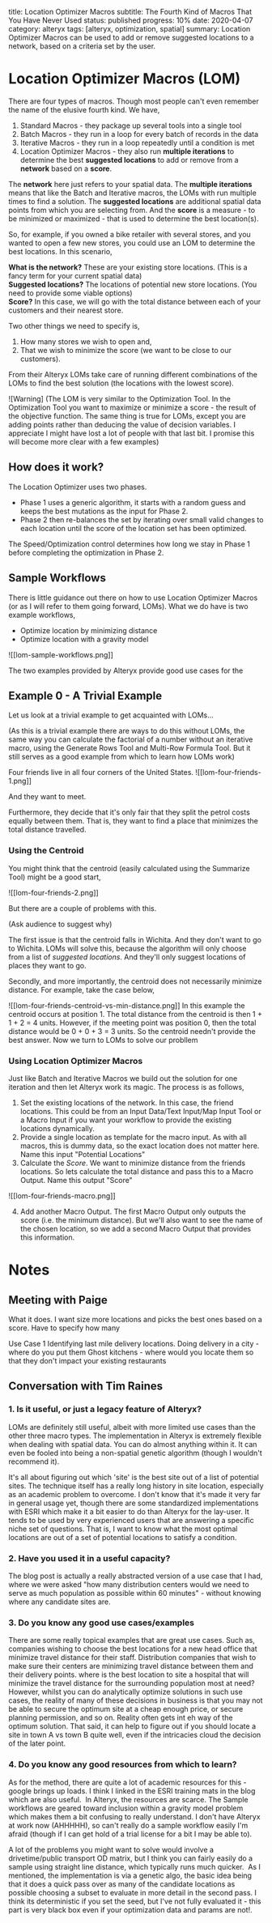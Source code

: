 title: Location Optimizer Macros
subtitle: The Fourth Kind of Macros That You Have Never Used
status: published
progress: 10%
date: 2020-04-07
category: alteryx
tags: [alteryx, optimization, spatial]
summary: Location Optimizer Macros can be used to add or remove suggested locations to a network, based on a criteria set by the user.


# Location Optimizer Macros (LOM)

There are four types of macros. Though most people can't even remember the name of the elusive fourth kind. We have,

1. Standard Macros - they package up several tools into a single tool
2. Batch Macros - they run in a loop for every batch of records in the data
3. Iterative Macros - they run in a loop repeatedly until a condition is met
4. Location Optimizer Macros - they also run **multiple iterations** to determine the best **suggested locations** to add or remove from a **network** based on a **score**.

The **network** here just refers to your spatial data.  The **multiple iterations** means that like the Batch and Iterative macros, the LOMs with run multiple times to find a solution. The **suggested locations** are additional spatial data points from which you are selecting from. And the **score** is a measure - to be minimized or maximized - that is used to determine the best location(s).

So, for example, if you owned a bike retailer with several stores, and you wanted to open a few new stores, you could use an LOM to determine the best locations. In this scenario, 


**What is the network?** These are your existing store locations. (This is a fancy term for your current spatial data)  
**Suggested locations?** The locations of potential new store locations. (You need to provide some viable options)  
**Score?** In this case, we will go with the total distance between each of your customers and their nearest store.

Two other things we need to specify is,  
1. How many stores we wish to open and, 
1. That we wish to minimize the score (we want to be close to our customers).

From their Alteryx LOMs take care of running different combinations of the LOMs to find the best solution (the locations with the lowest score).

![Warning]
(The LOM is very similar to the Optimization Tool. In the Optimization Tool you want to maximize or minimize a score - the result of the objective function. The same thing is true for LOMs, except you are adding points rather than deducing the value of decision variables. I appreciate I might have lost a lot of people with that last bit. I promise this will become more clear with a few examples)


## How does it work?
The Location Optimizer uses two phases.    
* Phase 1 uses a generic algorithm, it starts with a random guess and keeps the best mutations as the input for Phase 2. 
* Phase 2 then re-balances the set by iterating over small valid changes to each location until the score of the location set has been optimized.  
  
The Speed/Optimization control determines how long we stay in Phase 1 before completing the optimization in Phase 2.


## Sample Workflows
There is little guidance out there on how to use Location Optimizer Macros (or as I will refer to them going forward, LOMs). What we do have is two example workflows,
* Optimize location by minimizing distance
* Optimize location with a gravity model

![[lom-sample-workflows.png]]

The two examples provided by Alteryx provide good use cases for the 

## Example 0 - A Trivial Example
Let us look at a trivial example to get acquainted with LOMs...

(As this is a trivial example there are ways to do this without LOMs, the same way you can calculate the factorial of a number without an iterative macro, using the Generate Rows Tool and Multi-Row Formula Tool. But it still serves as a good example from which to learn how LOMs work)

Four friends live in all four corners of the United States. 
![[lom-four-friends-1.png]]

And they want to meet.

Furthermore, they decide that it's only fair that they split the petrol costs equally between them. That is, they want to find a place that minimizes the total distance travelled.

### Using the Centroid

You might think that the centroid (easily calculated using the Summarize Tool) might be a good start,

![[lom-four-friends-2.png]]

But there are a couple of problems with this.

(Ask audience to suggest why)

The first issue is that the centroid falls in Wichita. And they don't want to go to Wichita. LOMs will solve this, because the algorithm will only choose from a list of *suggested locations*. And they'll only suggest locations of places they want to go.

Secondly, and more importantly, the centroid does not necessarily minimize distance. For example, take the case below,

![[lom-four-friends-centroid-vs-min-distance.png]]
In this example the centroid occurs at position 1. The total distance from the centroid is then 1 + 1 + 2 = 4 units.
However, if the meeting point was position 0, then the total distance would be 0 + 0 + 3 = 3 units.
So the centroid needn't provide the best answer. Now we turn to LOMs to solve our probllem

### Using Location Optimizer Macros
Just like Batch and Iterative Macros we build out the solution for one iteration and then let Alteryx work its magic. The process is as follows,
1. Set the existing locations of the network. In this case, the friend locations. This could be from an Input Data/Text Input/Map Input Tool or a Macro Input if you want your workflow to provide the existing locations dynamically.
2. Provide a single location as template for the macro input. As with all macros, this is dummy data, so the exact location does not matter here. Name this input "Potential Locations"
3. Calculate the *Score*. We want to minimize distance from the friends locations. So lets calculate the total distance and pass this to a Macro Output. Name this output "Score"


![[lom-four-friends-macro.png]]

4. Add another Macro Output. The first Macro Output only outputs the score (i.e. the minimum distance). But we'll also want to see the name of the chosen location, so we add a second Macro Output that provides this information.


# Notes

## Meeting with Paige
What it does.
I want size more locations and picks the best ones based on a score. Have to specify how many

Use Case 1
Identifying last mile delivery locations. Doing delivery in a city - where do you put them
Ghost kitchens - where would you locate them so that they don't impact your existing restaurants

## Conversation with Tim Raines
### 1. Is it useful, or just a legacy feature of Alteryx?
LOMs are definitely still useful, albeit with more limited use cases than the other three macro types. The implementation in Alteryx is extremely flexible when dealing with spatial data. You can do almost anything within it. It can even be fooled into being a non-spatial genetic algorithm (though I wouldn't recommend it).

It's all about figuring out which 'site' is the best site out of a list of potential sites. The technique itself has a really long history in site location, especially as an academic problem to overcome. I don't know that it's made it very far in general usage yet, though there are some standardized implementations with ESRI which make it a bit easier to do than Alteryx for the lay-user. It tends to be used by very experienced users that are answering a specific niche set of questions. That is, I want to know what the most optimal locations are out of a set of potential locations to satisfy a condition.

### 2. Have you used it in a useful capacity?
The blog post is actually a really abstracted version of a use case that I had, where we were asked "how many distribution centers would we need to serve as much population as possible within 60 minutes" - without knowing where any candidate sites are.

### 3. Do you know any good use cases/examples
There are some really topical examples that are great use cases. Such as, companies wishing to choose the best locations for a new head office that minimize travel distance for their staff. Distribution companies that wish to make sure their centers are minimizing travel distance between them and their delivery points. where is the best location to site a hospital that will minimize the travel distance for the surrounding population most at need?
However, whilst you can do analytically optimize solutions in such use cases, the reality of many of these decisions in business is that you may not be able to secure the optimum site at a cheap enough price, or secure planning permission, and so on. Reality often gets int eh way of the optimum solution. That said, it can help to figure out if you should locate a site in town A vs town B quite well, even if the intricacies cloud the decision of the later point.

### 4. Do you know any good resources from which to learn?
As for the method, there are quite a lot of academic resources for this - google brings up loads. I think I linked in the ESRI training mats in the blog which are also useful.  In Alteryx, the resources are scarce. The Sample workflows are geared toward inclusion within a gravity model problem which makes them a bit confusing to really understand. I don't have Alteryx at work now (AHHHHH), so can't really do a sample workflow easily I'm afraid (though if I can get hold of a trial license for a bit I may be able to).  

A lot of the problems you might want to solve would involve a drivetime/public transport OD matrix, but I think you can fairly easily do a sample using straight line distance, which typically runs much quicker.  As I mentioned, the implementation is via a genetic algo, the basic idea being that it does a quick pass over as many of the candidate locations as possible choosing a subset to evaluate in more detail in the second pass. I think its deterministic if you set the seed, but I've not fully evaluated it - this part is very black box even if your optimization data and params are not!.

